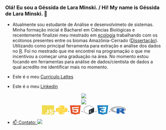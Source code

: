 ### Olá! Eu sou a Géssida de Lara Minski.  /  Hi! My name is Géssida de Lara Minski. 👋

- Atualmente sou estudante de Análise e desenvolvimeto de sistemas. Minha formação inicial é Bacharel em Ciências Biológicas
e recentemente finalizei meu mestrado em <a href="https://poseco.ufsc.br/" target="_blank" rel="noopener noreferrer">ecologia</a> trabalhando com os ecótonos presentes entre os biomas Amazônia-Cerrado (<a href="https://repositorio.ufsc.br/bitstream/handle/123456789/229361/PECO0182-D.pdf?sequence=-1&isAllowed=y" target="_blank" rel="noopener noreferrer">Dissertação</a>). Utilizando como principal ferramenta para extração e análise dos dados no <a href="https://r-project.org" target="_blank" rel="noopener noreferrer"> R</a>. Foi no mestrado que me encontrei na programação o que me incentivou a começar uma graduação na área.  No momento estou focando em ferramentas para análise de dados/cientista de dados a qual acredito me identificar mais no momento.


- Este é o meu <a href="http://lattes.cnpq.br/5262104417795498" target="_blank" rel="noopener noreferrer" >Currículo Lattes</a>

- Este é o meu <a href="https://www.linkedin.com/in/gessica-de-lara-minski-414439116/ " target="_blank" rel="noopener noreferrer">Linkedin</a>



<div align="center">
  <a href="https://github.com/gessicaminski">
  <img height="180em" src="https://github-readme-stats.vercel.app/api?username=gessicaminski&show_icons=true&theme=dark&include_all_commits=true&count_private=true"/>
  </div>
   <div align="center">
  <a href="https://github.com/gessicaminski">
   <img height="180em" src="https://github-readme-stats.vercel.app/api/top-langs/?username=Mauritia-flexuosa&layout=compact&langs_count=7&theme=dark"/>
</div>
  
 
  <div align="center">
 <img align="center" alt="Ge-Js" height="30" width="40" src="https://raw.githubusercontent.com/devicons/devicon/master/icons/javascript/javascript-plain.svg">
 <img align="center" alt="Ge-Python" height="30" width="40" src="https://raw.githubusercontent.com/devicons/devicon/master/icons/python/python-plain.svg">
 <img align="center" alt="Ge-HTML" height="30" width="40" src="https://raw.githubusercontent.com/devicons/devicon/master/icons/html5/html5-original.svg">
 <img align="center" alt="Ge-bash" height="30" width="40" src="https://raw.githubusercontent.com/devicons/devicon/master/icons/bash/bash-plain.svg">
 <img align="center" alt="Ge-CSS" height="30" width="40" src="https://raw.githubusercontent.com/devicons/devicon/master/icons/css3/css3-original.svg">
 <img align="center" alt="Ge-r" height="30" width="50" src="https://raw.githubusercontent.com/devicons/devicon/master/icons/r/r-original.svg">
  </div>

- 📫 Contato: <a href = "mailto:gessicaminski@gmail.com"><img src="https://img.shields.io/badge/-Gmail-%23333?style=for-the-badge&logo=gmail&logoColor=white" target="_blank"></a>
  

